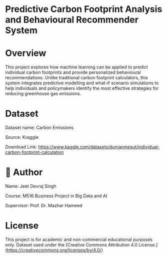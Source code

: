 # Predictive Carbon Footprint Analysis and Behavioural Recommender System

# Overview

This project explores how machine learning can be applied to predict individual carbon footprints and provide personalized behavioural recommendations. Unlike traditional carbon footprint calculators, this system integrates predictive modelling and what-if scenario simulations to help individuals and policymakers identify the most effective strategies for reducing greenhouse gas emissions.

# Dataset

Dataset name: Carbon Emissions

Source: Kraggle

Download Link: https://www.kaggle.com/datasets/dumanmesut/individual-carbon-footprint-calculation












# 👤 Author
Name: Jeet Devraj Singh

Course: M516 Business Project in Big Data and AI

Supervisor: Prof. Dr. Mazhar Hameed

# License

This project is for academic and non-commercial educational purposes only.
Dataset used under the [Creative Commons Attribution 4.0 License.] (https://creativecommons.org/licenses/by/4.0/)
